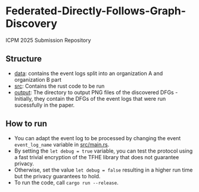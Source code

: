 # Federated-Directly-Follows-Graph-Discovery
ICPM 2025 Submission Repository

## Structure
- [data](data): contains the event logs split into an organization A and organization B part
- [src](src): Contains the rust code to be run
- [output](output): The directory to output PNG files of the discovered DFGs - Initially, they contain the DFGs of the event logs that were run sucessfully in the paper.

## How to run
- You can adapt the event log to be processed by changing the event `event_log_name` variable in [src/main.rs](src/main.rs).
- By setting the `let debug = true` variable, you can test the protocol using a fast trivial encryption of the TFHE library that does not guarantee privacy.
- Otherwise, set the value `let debug = false` resulting in a higher run time but the privacy guarantees to hold.
- To run the code, call `cargo run --release`.
